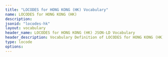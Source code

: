 ```yaml
---
title: "LOCODES for HONG KONG (HK) Vocabulary"
name: LOCODES for HONG KONG (HK) 
description: 
jsonid: "locodes-hk"
layout: vocabulary
header_name: LOCODES for HONG KONG (HK) JSON-LD Vocabulary
header_description: Vocabulary Definition of LOCODES for HONG KONG (HK) semantics in HTML format. JSON-LD format is available at [locodes-hk.jsonld](/vocabulary/locodes-hk.jsonld)
type: locode
options:
---
```

